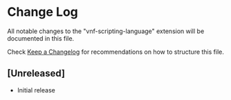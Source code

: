 # Change Log

All notable changes to the "vnf-scripting-language" extension will be documented in this file.

Check [Keep a Changelog](http://keepachangelog.com/) for recommendations on how to structure this file.

## [Unreleased]

- Initial release